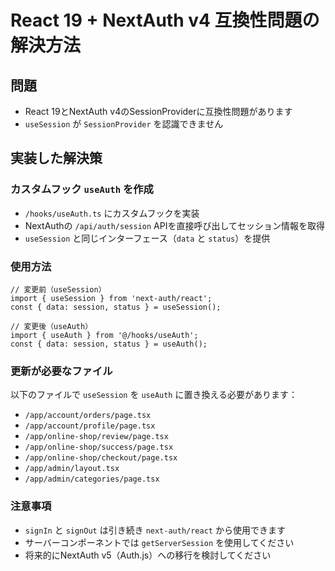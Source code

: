 # React 19 + NextAuth v4 互換性問題の解決方法

## 問題
- React 19とNextAuth v4のSessionProviderに互換性問題があります
- `useSession` が `SessionProvider` を認識できません

## 実装した解決策

### カスタムフック `useAuth` を作成
- `/hooks/useAuth.ts` にカスタムフックを実装
- NextAuthの `/api/auth/session` APIを直接呼び出してセッション情報を取得
- `useSession` と同じインターフェース（`data` と `status`）を提供

### 使用方法

```tsx
// 変更前（useSession）
import { useSession } from 'next-auth/react';
const { data: session, status } = useSession();

// 変更後（useAuth）
import { useAuth } from '@/hooks/useAuth';
const { data: session, status } = useAuth();
```

### 更新が必要なファイル
以下のファイルで `useSession` を `useAuth` に置き換える必要があります：
- `/app/account/orders/page.tsx`
- `/app/account/profile/page.tsx`
- `/app/online-shop/review/page.tsx`
- `/app/online-shop/success/page.tsx`
- `/app/online-shop/checkout/page.tsx`
- `/app/admin/layout.tsx`
- `/app/admin/categories/page.tsx`

### 注意事項
- `signIn` と `signOut` は引き続き `next-auth/react` から使用できます
- サーバーコンポーネントでは `getServerSession` を使用してください
- 将来的にNextAuth v5（Auth.js）への移行を検討してください